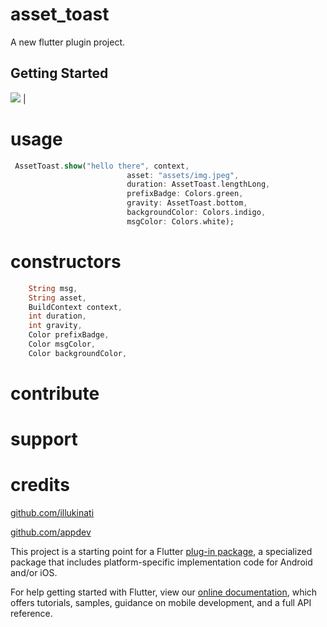 # asset_toast

A new flutter plugin project.

## Getting Started
![](https://github.com/ggichure/asset_toast/blob/master/sc/artgif.gif)  |
# usage

```dart
 AssetToast.show("hello there", context,
                          asset: "assets/img.jpeg",
                          duration: AssetToast.lengthLong,
                          prefixBadge: Colors.green,
                          gravity: AssetToast.bottom,
                          backgroundColor: Colors.indigo,
                          msgColor: Colors.white);
```
# constructors 
```dart
    String msg,
    String asset,
    BuildContext context,
    int duration,
    int gravity,
    Color prefixBadge,
    Color msgColor,
    Color backgroundColor,
```

# contribute

# support 
# credits
[github.com/illukinati](https://github.com/illukinati/card_ui_kit)

[github.com/appdev](https://github.com/appdev/FlutterToast)




This project is a starting point for a Flutter
[plug-in package](https://flutter.dev/developing-packages/),
a specialized package that includes platform-specific implementation code for
Android and/or iOS.

For help getting started with Flutter, view our 
[online documentation](https://flutter.dev/docs), which offers tutorials, 
samples, guidance on mobile development, and a full API reference.
